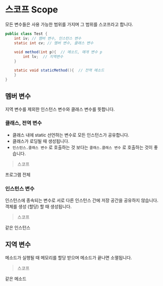 # 스코프 Scope

모든 변수들은 사용 가능한 범위를 가지며 그 범위를 스코프라고 합니다.

```java
public class Test {  
	int iv; // 멤버 변수, 인스턴스 변수  
	static int cv; // 멤버 변수, 클래스 변수
  
	void method(int p){  // 메소드, 매개 변수 p
		int lv;  // 지역변수  
	}  

	static void staticMethod(){  // 전역 메소드  
	}  
}

```

## 멤버 변수

지역 변수를 제외한 인스턴스 변수와 클래스 변수를 뜻합니다.

### 클래스, 전역 변수

- 클래스 내에 static 선언하는 변수로 모든 인스턴스가 공유합니다.
- 클래스가 로딩될 때 생성됩니다.   
- `인스턴스.클래스 변수` 로 호출하는 것 보다는 `클래스.클래스 변수` 로 호출하는 것이 좋습니다.

> 스코프

프로그램 전체

### 인스턴스 변수

인스턴스에 종속되는 변수로 서로 다른 인스턴스 간에 저장 공간을 공유하지 않습니다.  
객체를 생성 (할당) 할 때 생성됩니다.

> 스코프

같은 인스턴스

## 지역 변수

메소드가 실행될 때 메모리를 할당 받으며 메소드가 끝나면 소멸됩니다.

> 스코프

같은 메소드
